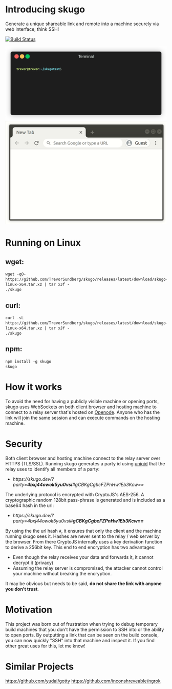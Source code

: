 # Introducing skugo
Generate a unique shareable link and remote into a machine securely via web interface; think SSH!

[![Build Status](https://travis-ci.org/TrevorSundberg/skugo.svg?branch=master)](https://travis-ci.org/TrevorSundberg/skugo)

![Run skugo in a terminal](./readme/terminal.gif)
![Open the generated link in a browser](./readme/browser.gif)

# Running on Linux

## wget:
```
wget -qO- https://github.com/TrevorSundberg/skugo/releases/latest/download/skugo-linux-x64.tar.xz | tar xJf -
./skugo
```

## curl:
```
curl -sL https://github.com/TrevorSundberg/skugo/releases/latest/download/skugo-linux-x64.tar.xz | tar xJf -
./skugo
```

## npm:
```
npm install -g skugo
skugo
```

# How it works

To avoid the need for having a publicly visible machine or opening ports,
skugo uses WebSockets on both client browser and hosting machine to connect 
to a relay server that's hosted on [Openode](https://www.openode.io/).
Anyone who has the link will join the same session and can execute commands on the hosting machine.

# Security

Both client browser and hosting machine connect to the relay server over HTTPS (TLS/SSL).
Running skugo generates a party id using [uniqid](https://www.npmjs.com/package/uniqid) that the relay uses to identify all members of a party:

- *https<nolink>://skugo.dev/?party=**4bxj44owok5yu0vsi**#gCBKgCgbcFZPnHw1Eb3Kcw==*

The underlying protocol is encrypted with CryptoJS's AES-256. A cryptographic random 128bit pass-phrase is generated and is included as a base64 hash in the url:

- *https<nolink>://skugo.dev/?party=4bxj44owok5yu0vsi#**gCBKgCgbcFZPnHw1Eb3Kcw==***

By using the the url hash `#`, it ensures that only the client and the machine running skugo sees it.
Hashes are never sent to the relay / web server by the browser.
From there CryptoJS internally uses a key derivation function to derive a 256bit key.
This end to end encryption has two advantages:
- Even though the relay receives your data and forwards it, it cannot decrypt it (privacy)
- Assuming the relay server is compromised, the attacker cannot control your machine without breaking the encryption.

It may be obvious but needs to be said, **do not share the link with anyone you don't trust**.

# Motivation

This project was born out of frustration when trying to debug temporary build machines that you don't have the permission to SSH into or the ability to open ports. By outputting a link that can be seen on the build console, you can now quickly "SSH" into that machine and inspect it. If you find other great uses for this, let me know!

# Similar Projects
https://github.com/yudai/gotty
https://github.com/inconshreveable/ngrok

